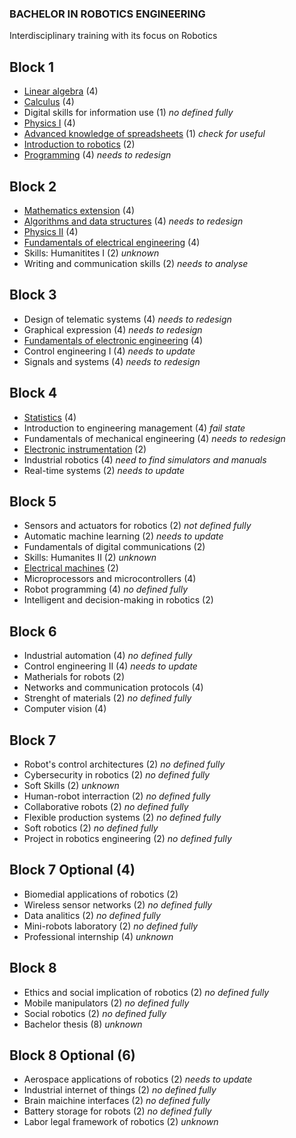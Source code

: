### BACHELOR IN ROBOTICS ENGINEERING

Interdisciplinary training with its focus on Robotics

## Block 1

- [Linear algebra](block1/linear_algebra.md) (4)
- [Calculus](block1/calculus.md) (4)
- Digital skills for information use (1) *no defined fully*
- [Physics I](block1/physics_i.md) (4)
- [Advanced knowledge of spreadsheets](block1/advanced_knowlege_of_spreadsheets.md) (1) *check for useful*
- [Introduction to robotics](block1/introduction_to_robotics.md) (2)
- [Programming](block1/programming.md) (4) *needs to redesign*


## Block 2

- [Mathematics extension](block2/mathematics_extension.md) (4)
- [Algorithms and data structures](block2/algorithms_and_data_structures.md) (4) *needs to redesign*
- [Physics II](block2/physics_ii.md) (4)
- [Fundamentals of electrical engineering](block2/fundamentals_of_electrical_engineering.md) (4)
- Skills: Humanitites I (2) *unknown*
- Writing and communication skills (2) *needs to analyse*


## Block 3

- Design of telematic systems (4) *needs to redesign*
- Graphical expression (4) *needs to redesign*
- [Fundamentals of electronic engineering](block3/fundamentals_of_electronic_engineering.md) (4)
- Control engineering I (4) *needs to update*
- Signals and systems (4) *needs to redesign*


## Block 4

- [Statistics](block4/statistics.md) (4)
- Introduction to engineering management (4) *fail state*
- Fundamentals of mechanical engineering (4) *needs to redesign*
- [Electronic instrumentation](block4/electronic_instrumentation.md) (2)
- Industrial robotics (4) *need to find simulators and manuals*
- Real-time systems (2) *needs to update*


## Block 5

- Sensors and actuators for robotics (2) *not defined fully*
- Automatic machine learning (2) *needs to update*
- Fundamentals of digital communications (2)
- Skills: Humanites II (2) *unknown*
- [Electrical machines](block5/electrical_machines.md) (2)
- Microprocessors and microcontrollers (4)
- Robot programming (4) *no defined fully*
- Intelligent and decision-making in robotics (2)


## Block 6

- Industrial automation (4) *no defined fully*
- Control engineering II (4) *needs to update*
- Matherials for robots (2)
- Networks and communication protocols (4)
- Strenght of materials (2) *no defined fully*
- Computer vision (4)


## Block 7

- Robot's control architectures (2) *no defined fully*
- Cybersecurity in robotics (2) *no defined fully*
- Soft Skills (2) *unknown*
- Human-robot interraction (2) *no defined fully*
- Collaborative robots (2) *no defined fully*
- Flexible production systems (2) *no defined fully*
- Soft robotics (2) *no defined fully*
- Project in robotics engineering (2) *no defined fully*

## Block 7 Optional (4)

- Biomedial applications of robotics (2)
- Wireless sensor networks (2) *no defined fully*
- Data analitics (2) *no defined fully*
- Mini-robots laboratory (2) *no defined fully*
- Professional internship (4) *unknown*


## Block 8

- Ethics and social implication of robotics (2) *no defined fully*
- Mobile manipulators (2) *no defined fully*
- Social robotics (2) *no defined fully*
- Bachelor thesis (8) *unknown*


## Block 8 Optional (6)

- Aerospace applications of robotics (2) *needs to update*
- Industrial internet of things (2) *no defined fully*
- Brain maichine interfaces (2) *no defined fully*
- Battery storage for robots (2) *no defined fully*
- Labor legal framework of robotics (2) *unknown*
